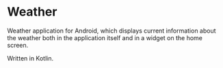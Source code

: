 # Weather
Weather application for Android, which displays current information about the weather both in the application itself and in a widget on the home screen.

Written in Kotlin.
